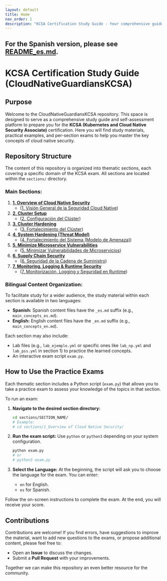 ```yaml
---
layout: default
title: Home
nav_order: 1
description: "KCSA Certification Study Guide - Your comprehensive guide to preparing for the KCSA exam."
---
```


For the Spanish version, please see [README_es.md](README_es.md).
---

# KCSA Certification Study Guide (CloudNativeGuardiansKCSA)

## Purpose

Welcome to the CloudNativeGuardiansKCSA repository. This space is designed to serve as a comprehensive study guide and self-assessment platform to prepare you for the **KCSA (Kubernetes and Cloud Native Security Associate)** certification. Here you will find study materials, practical examples, and per-section exams to help you master the key concepts of cloud native security.

## Repository Structure

The content of this repository is organized into thematic sections, each covering a specific domain of the KCSA exam. All sections are located within the `sections/` directory.

### Main Sections:

1.  **[1. Overview of Cloud Native Security](/sections/overview-cloud-native-security/)**
    *   ([1. Visión General de la Seguridad Cloud Native](/es/sections/vision-general-seguridad-cloud-native/))
2.  **[2. Cluster Setup](/sections/cluster-setup/)**
    *   ([2. Configuración del Clúster](/es/sections/configuracion-cluster/))
3.  **[3. Cluster Hardening](/sections/cluster-hardening/)**
    *   ([3. Fortalecimiento del Clúster](/es/sections/fortalecimiento-cluster/))
4.  **[4. System Hardening (Threat Model)](/sections/system-hardening/)**
    *   ([4. Fortalecimiento del Sistema (Modelo de Amenaza)](/es/sections/fortalecimiento-sistema/))
5.  **[5. Minimize Microservice Vulnerabilities](/sections/minimize-microservice-vulnerabilities/)**
    *   ([5. Minimizar Vulnerabilidades de Microservicios](/es/sections/minimizar-vulnerabilidades-microservicios/))
6.  **[6. Supply Chain Security](/sections/supply-chain-security/)**
    *   ([6. Seguridad de la Cadena de Suministro](/es/sections/seguridad-cadena-suministro/))
7.  **[7. Monitoring, Logging & Runtime Security](/sections/monitoring-logging-runtime-security/)**
    *   ([7. Monitorización, Logging y Seguridad en Runtime](/es/sections/monitorizacion-logging-runtime-seguridad/))

### Bilingual Content Organization:

To facilitate study for a wider audience, the study material within each section is available in two languages:

*   **Spanish:** Spanish content files have the `_es.md` suffix (e.g., `main_concepts_es.md`).
*   **English:** English content files have the `_en.md` suffix (e.g., `main_concepts_en.md`).

Each section may also include:
*   Lab files (e.g., `lab_ejemplo.yml` or specific ones like `lab_np.yml` and `lab_pss.yml` in section 1) to practice the learned concepts.
*   An interactive exam script `exam.py`.

## How to Use the Practice Exams

Each thematic section includes a Python script (`exam.py`) that allows you to take a practice exam to assess your knowledge of the topics in that section.

To run an exam:

1.  **Navigate to the desired section directory:**
    ```bash
    cd sections/SECTION_NAME/
    # Example:
    # cd sections/1_Overview of Cloud Native Security/
    ```

2.  **Run the exam script:**
    Use `python` or `python3` depending on your system configuration.
    ```bash
    python exam.py
    # or
    # python3 exam.py
    ```

3.  **Select the Language:**
    At the beginning, the script will ask you to choose the language for the exam. You can enter:
    *   `en` for English.
    *   `es` for Spanish.

Follow the on-screen instructions to complete the exam. At the end, you will receive your score.

## Contributions

Contributions are welcome! If you find errors, have suggestions to improve the material, want to add new questions to the exams, or propose additional content, please feel free to:

*   Open an **Issue** to discuss the changes.
*   Submit a **Pull Request** with your improvements.

Together we can make this repository an even better resource for the community.

